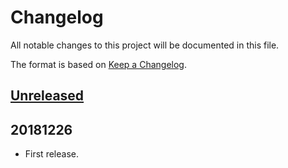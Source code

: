 # Changelog

All notable changes to this project will be documented in this file.

The format is based on [Keep a Changelog](https://keepachangelog.com/en/1.0.0/).

## [Unreleased]

## 20181226

- First release.

[unreleased]: https://github.com/frigus02/kyml/compare/v20181226...HEAD
